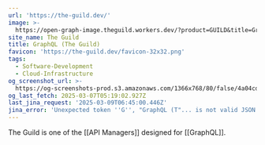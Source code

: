 ```yaml
---
url: 'https://the-guild.dev/'
image: >-
  https://open-graph-image.theguild.workers.dev/?product=GUILD&title=GraphQL%20Tools
site_name: The Guild
title: GraphQL (The Guild)
favicon: 'https://the-guild.dev/favicon-32x32.png'
tags:
  - Software-Development
  - Cloud-Infrastructure
og_screenshot_url: >-
  https://og-screenshots-prod.s3.amazonaws.com/1366x768/80/false/4a04cddd65b445d32b4b899548f103e7911d22a16a2d8d1164c397b194eb02b3.jpeg
og_last_fetch: 2025-03-07T05:19:02.927Z
last_jina_request: '2025-03-09T06:45:00.446Z'
jina_error: 'Unexpected token ''G'', "GraphQL (T"... is not valid JSON'
---
```

The Guild is one of the [[API Managers]] designed for [[GraphQL]].

